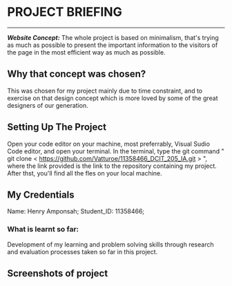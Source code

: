 # PROJECT BRIEFING
****
***Website Concept:***
The whole project is based on minimalism, that's trying as much as possible to present the important information to the visitors of the page in the most efficient way as much as possible.

## Why that concept was chosen?
This was chosen for my project mainly due to time constraint, and to exercise on that design concept which is more loved by some of the great designers of our generation.

## Setting Up The Project
Open your code editor on your machine, most preferrably, Visual Sudio Code editor, and open your terminal. In the terminal, type the git command " git clone < https://github.com/Vatturoe/11358466_DCIT_205_IA.git > ", where the link provided is the link to the repository containing my project. After thst, you'll find all the fles on your local machine.

## My Credentials
Name: Henry Amponsah; Student_ID: 11358466;

### What is learnt so far:
Development of my learning and problem solving skills through research and evaluation processes taken so far in this project.

## Screenshots of project
